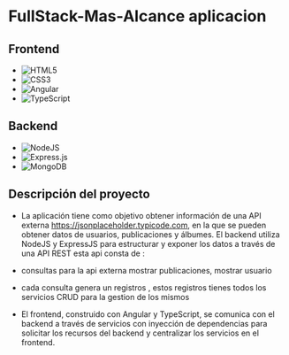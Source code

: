 # FullStack-Mas-Alcance aplicacion
## Frontend
* ![HTML5](https://img.shields.io/badge/html5-%23E34F26.svg?style=for-the-badge&logo=html5&logoColor=white)
* ![CSS3](https://img.shields.io/badge/css3-%231572B6.svg?style=for-the-badge&logo=css3&logoColor=white)
* ![Angular](https://img.shields.io/badge/angular-%23DD0031.svg?style=for-the-badge&logo=angular&logoColor=white)
* ![TypeScript](https://img.shields.io/badge/typescript-%23007ACC.svg?style=for-the-badge&logo=typescript&logoColor=white)
## Backend
* ![NodeJS](https://img.shields.io/badge/node.js-6DA55F?style=for-the-badge&logo=node.js&logoColor=white)
* ![Express.js](https://img.shields.io/badge/express.js-%23404d59.svg?style=for-the-badge&logo=express&logoColor=%2361DAFB)
* ![MongoDB](https://img.shields.io/badge/MongoDB-%234ea94b.svg?style=for-the-badge&logo=mongodb&logoColor=white)

## Descripción del proyecto
* La aplicación tiene como objetivo obtener información de una API externa https://jsonplaceholder.typicode.com, en la que se pueden obtener datos de usuarios, publicaciones y álbumes. El backend utiliza NodeJS y ExpressJS para estructurar y exponer los datos a través de una API REST esta api consta de :
* consultas para la api externa mostrar publicaciones, mostrar usuario
* cada consulta genera un registros , estos registros tienes todos los servicios CRUD para la gestion de los mismos

* El frontend, construido con Angular y TypeScript, se comunica con el backend a través de servicios con inyección de dependencias para solicitar los recursos del backend y centralizar los servicios en el frontend.
